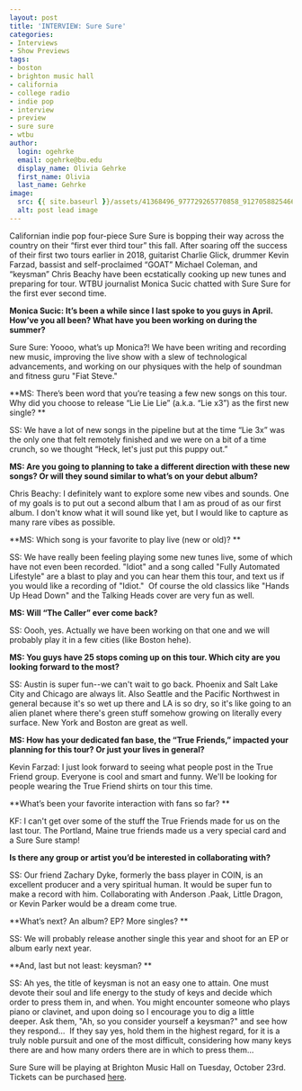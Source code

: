 ```yaml
---
layout: post
title: 'INTERVIEW: Sure Sure'
categories:
- Interviews
- Show Previews
tags:
- boston
- brighton music hall
- california
- college radio
- indie pop
- interview
- preview
- sure sure
- wtbu
author:
  login: ogehrke
  email: ogehrke@bu.edu
  display_name: Olivia Gehrke
  first_name: Olivia
  last_name: Gehrke
image:
  src: {{ site.baseurl }}/assets/41368496_977729265770858_9127058825466085376_n.jpg
  alt: post lead image
---
```


Californian indie pop four-piece Sure Sure is bopping their way across the country on their “first ever third tour” this fall. After soaring off the success of their first two tours earlier in 2018, guitarist Charlie Glick, drummer Kevin Farzad, bassist and self-proclaimed “GOAT” Michael Coleman, and “keysman” Chris Beachy have been ecstatically cooking up new tunes and preparing for tour. WTBU journalist Monica Sucic chatted with Sure Sure for the first ever second time.   

**Monica Sucic: It’s been a while since I last spoke to you guys in April. How’ve you all been? What have you been working on during the summer?**

Sure Sure: Yoooo, what’s up Monica?! We have been writing and recording new music, improving the live show with a slew of technological advancements, and working on our physiques with the help of soundman and fitness guru "Fiat Steve."

**MS: There’s been word that you’re teasing a few new songs on this tour. Why did you choose to release “Lie Lie Lie” (a.k.a. “Lie x3”) as the first new single? **

SS: We have a lot of new songs in the pipeline but at the time “Lie 3x” was the only one that felt remotely finished and we were on a bit of a time crunch, so we thought “Heck, let's just put this puppy out.”

**MS: Are you going to planning to take a different direction with these new songs? Or will they sound similar to what’s on your debut album?**

Chris Beachy: I definitely want to explore some new vibes and sounds. One of my goals is to put out a second album that I am as proud of as our first album. I don't know what it will sound like yet, but I would like to capture as many rare vibes as possible.

**MS: Which song is your favorite to play live (new or old)? **

SS: We have really been feeling playing some new tunes live, some of which have not even been recorded. "Idiot" and a song called "Fully Automated Lifestyle" are a blast to play and you can hear them this tour, and text us if you would like a recording of "Idiot."  Of course the old classics like "Hands Up Head Down" and the Talking Heads cover are very fun as well.   

**MS: Will “The Caller” ever come back?**

SS: Oooh, yes. Actually we have been working on that one and we will probably play it in a few cities (like Boston hehe).

  
**MS: You guys have 25 stops coming up on this tour. Which city are you looking forward to the most?**

SS: Austin is super fun--we can't wait to go back. Phoenix and Salt Lake City and Chicago are always lit. Also Seattle and the Pacific Northwest in general because it's so wet up there and LA is so dry, so it's like going to an alien planet where there's green stuff somehow growing on literally every surface. New York and Boston are great as well.

**MS: How has your dedicated fan base, the “True Friends,” impacted your planning for this tour? Or just your lives in general?**

Kevin Farzad: I just look forward to seeing what people post in the True Friend group. Everyone is cool and smart and funny. We'll be looking for people wearing the True Friend shirts on tour this time.

**What’s been your favorite interaction with fans so far? **

KF: I can't get over some of the stuff the True Friends made for us on the last tour. The Portland, Maine true friends made us a very special card and a Sure Sure stamp!

**Is there any group or artist you’d be interested in collaborating with?**

SS: Our friend Zachary Dyke, formerly the bass player in COIN, is an excellent producer and a very spiritual human. It would be super fun to make a record with him. Collaborating with Anderson .Paak, Little Dragon, or Kevin Parker would be a dream come true.

**What’s next? An album? EP? More singles? **

SS: We will probably release another single this year and shoot for an EP or album early next year.

**And, last but not least: keysman? **

SS: Ah yes, the title of keysman is not an easy one to attain. One must devote their soul and life energy to the study of keys and decide which order to press them in, and when. You might encounter someone who plays piano or clavinet, and upon doing so I encourage you to dig a little deeper. Ask them, "Ah, so you consider yourself a keysman?" and see how they respond...  If they say yes, hold them in the highest regard, for it is a truly noble pursuit and one of the most difficult, considering how many keys there are and how many orders there are in which to press them...

Sure Sure will be playing at Brighton Music Hall on Tuesday, October 23rd. Tickets can be purchased [here](https://www.ticketmaster.com/sure-sure-brighton-music-hall-boston-ma/venueartist/9089/2416291).